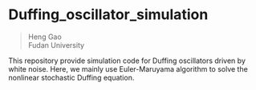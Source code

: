 # Duffing_oscillator_simulation
> Heng Gao  
> Fudan University

This repository provide simulation code for Duffing oscillators driven by white noise. Here, we mainly use Euler-Maruyama algorithm to solve the nonlinear stochastic Duffing equation.

